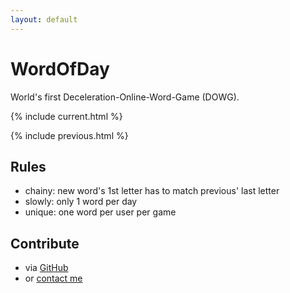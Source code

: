 ```yaml
---
layout: default
---
```

# WordOfDay

World's first Deceleration-Online-Word-Game (DOWG).

{% include current.html %}

{% include previous.html %}

## Rules

* chainy: new word's 1st letter has to match previous' last letter
* slowly: only 1 word per day
* unique: one word per user per game

## Contribute

* via [GitHub](https://github.com/midzer/wordofday/edit/master/_data/items.yml)
* or [contact me](https://midzer.de/contact)
